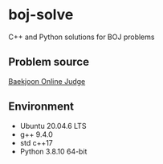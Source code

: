 
# boj-solve

C++ and Python solutions for BOJ problems

## Problem source

[Baekjoon Online Judge](https://www.acmicpc.net)

## Environment

- Ubuntu 20.04.6 LTS
- g++ 9.4.0
- std c++17
- Python 3.8.10 64-bit
